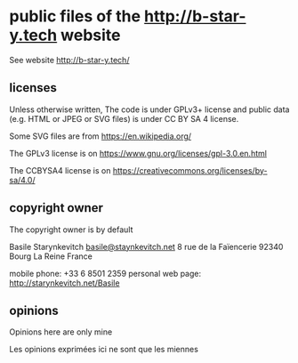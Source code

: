 # public files of the http://b-star-y.tech website

See website http://b-star-y.tech/

## licenses

Unless otherwise written, The code is under GPLv3+ license and public data
(e.g. HTML or JPEG or SVG files) is under CC BY SA 4 license.

Some SVG files are from https://en.wikipedia.org/

The GPLv3 license is on https://www.gnu.org/licenses/gpl-3.0.en.html 

The CCBYSA4 license is on https://creativecommons.org/licenses/by-sa/4.0/


## copyright owner

The copyright owner is by default

   Basile Starynkevitch   <basile@staynkevitch.net>
   8 rue de la Faïencerie
   92340 Bourg La Reine
   France
   
   mobile phone: +33 6 8501 2359
   personal web page: http://starynkevitch.net/Basile

## opinions

Opinions here are only mine

Les opinions exprimées ici ne sont que les miennes

